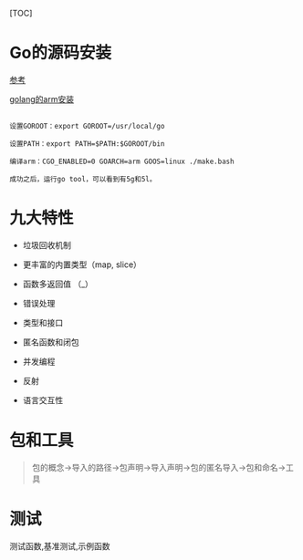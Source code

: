 [TOC]

# Go的源码安装

[参考](http://www.cnblogs.com/dyh004/p/9669406.html)

[golang的arm安装](https://blog.csdn.net/coroutines/article/details/39522143)

```shell

设置GOROOT：export GOROOT=/usr/local/go

设置PATH：export PATH=$PATH:$GOROOT/bin

编译arm：CGO_ENABLED=0 GOARCH=arm GOOS=linux ./make.bash

成功之后，运行go tool，可以看到有5g和5l。

```

# 九大特性

- 垃圾回收机制

- 更丰富的内置类型（map, slice）
- 函数多返回值 （_）
- 错误处理 
- 类型和接口
- 匿名函数和闭包
- 并发编程 
- 反射
- 语言交互性

# 包和工具

> 包的概念->导入的路径->包声明->导入声明->包的匿名导入->包和命名->工具

# 测试

测试函数,基准测试,示例函数



